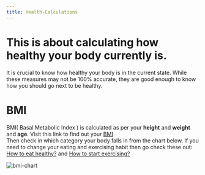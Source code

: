 ```yaml
---
title: Health-Calculations
---
```


# This is about calculating how healthy your body currently is.

It is crucial to know how healthy your body is in the current state.
While these measures may not be 100% accurate, they are good enough to know how you should go next to be healthy.

# BMI

BMI( Basal Metabolic Index ) is calculated as per your **height** and **weight** and **age**.
Visit this link to find out your <a href="https://www.nhlbi.nih.gov/health/educational/lose_wt/BMI/bmicalc.htm">BMI</a>
</br>
Then check in which category your body falls in from the chart below.
If you need to change your eating and exercising habit then go check these out:
<a href="/blog/healthyfood">How to eat healthy?</a> and <a href="/blog/workout">How to start exercising?</a></br>

<img class="normal-img" src="/img/bmi-chart.png" alt="bmi-chart"  >
